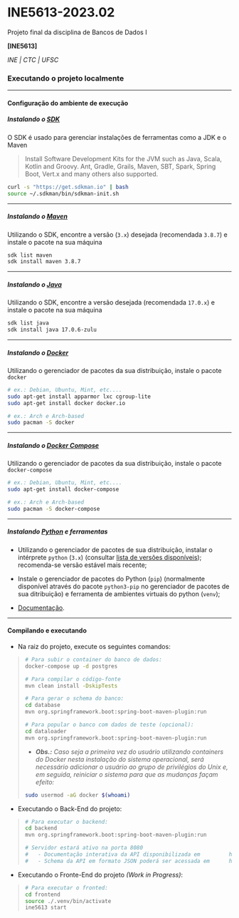 # INE5613-2023.02

Projeto final da disciplina de Bancos de Dados I

**[INE5613]**

_INE | CTC | UFSC_

### Executando o projeto localmente

---

#### Configuração do ambiente de execução

##### Instalando o [SDK](https://sdkman.io/)

O SDK é usado para gerenciar instalações de ferramentas como a JDK e o Maven

> Install Software Development Kits for the JVM such as Java, Scala, Kotlin and
> Groovy. Ant, Gradle, Grails, Maven, SBT, Spark, Spring Boot, Vert.x and many
> others also supported.

```bash
curl -s "https://get.sdkman.io" | bash
source ~/.sdkman/bin/sdkman-init.sh
```

---

##### Instalando o [Maven](https://maven.apache.org/)

Utilizando o SDK, encontre a versão (`3.x`) desejada (recomendada `3.8.7`) e
instale o pacote na sua máquina

```bash
sdk list maven
sdk install maven 3.8.7
```

---

##### Instalando o [Java](https://www.java.com/en/download/)

Utilizando o SDK, encontre a versão desejada (recomendada `17.0.x`) e instale o
pacote na sua máquina

```bash
sdk list java
sdk install java 17.0.6-zulu
```

---

##### Instalando o [Docker](https://www.docker.com/)

Utilizando o gerenciador de pacotes da sua distribuição, instale o pacote
`docker`

```bash
# ex.: Debian, Ubuntu, Mint, etc....
sudo apt-get install apparmor lxc cgroup-lite
sudo apt-get install docker docker.io

# ex.: Arch e Arch-based
sudo pacman -S docker
```

---

##### Instalando o [Docker Compose](https://docs.docker.com/compose/)

Utilizando o gerenciador de pacotes da sua distribuição, instale o pacote
`docker-compose`

```bash
# ex.: Debian, Ubuntu, Mint, etc....
sudo apt-get install docker-compose

# ex.: Arch e Arch-based
sudo pacman -S docker-compose
```

---

##### Instalando [Python](https://www.python.org/) e ferramentas

- Utilizando o gerenciador de pacotes de sua distribuição, instalar o intérprete
  `python` (`3.x`) (consultar
  [lista de versões disponíveis](https://www.python.org/downloads/source/));
  recomenda-se versão estável mais recente;

- Instale o gerenciador de pacotes do Python (`pip`) (normalmente disponível
  através do pacote `python3-pip` no gerenciador de pacotes de sua ditribuição)
  e ferramenta de ambientes virtuais do python (`venv`);

- [Documentação](https://docs.python.org/3/tutorial/venv.html?highlight=pip).

---

#### Compilando e executando

- Na raiz do projeto, execute os seguintes comandos:
>
> ```bash
> # Para subir o container do banco de dados:
> docker-compose up -d postgres
>
> # Para compilar o código-fonte
> mvn clean install -DskipTests
>
> # Para gerar o schema do banco:
> cd database
> mvn org.springframework.boot:spring-boot-maven-plugin:run
>
> # Para popular o banco com dados de teste (opcional):
> cd dataloader
> mvn org.springframework.boot:spring-boot-maven-plugin:run
> ```
>
> - _**Obs.:** Caso seja a primeira vez do usuário utilizando containers do Docker nesta instalação do sistema
> operacional, será necessário adicionar o usuário ao grupo de privilégios do Unix e, em seguida, reiniciar o
> sistema para que as mudanças façam efeito:_
> ```bash
> sudo usermod -aG docker $(whoami)
> ```

- Executando o Back-End do projeto:
> 
> ```bash
> # Para executar o backend:
> cd backend
> mvn org.springframework.boot:spring-boot-maven-plugin:run
> 
> # Servidor estará ativo na porta 8080
> #   - Documentação interativa da API disponibilizada em         http://localhost:8080/swagger-ui/index.html
> #   - Schema da API em formato JSON poderá ser acessada em      http://localhost:8080/v3/api-docs
> ```

- Executando o Fronte-End do projeto _(Work in Progress)_:
>
> ```bash
> # Para executar o fronted:
> cd frontend
> source ./.venv/bin/activate
> ine5613 start
> ```
